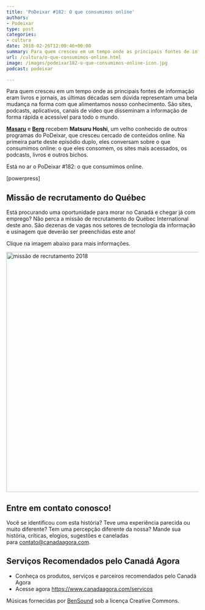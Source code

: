 ```yaml
---
title: 'PoDeixar #182: O que consumimos online'
authors:
- Podeixar
type: post
categories:
- cultura
date: 2018-02-26T12:00:46+00:00
summary: Para quem cresceu em um tempo onde as principais fontes de informação eram livros e jornais, as últimas décadas representam uma mudança e tanto. Nessa montueira de opções, o que consumimos online? Quais os sites, os podcasts, livros e outros bichos que fazem parte do nosso cotidiano?
url: /cultura/o-que-consumimos-online.html
image: /images/podeixar182-o-que-consumimos-online-icon.jpg
podcast: podeixar

---
```

Para quem cresceu em um tempo onde as principais fontes de informação eram livros e jornais, as últimas décadas sem dúvida representam uma bela mudança na forma com que alimentamos nosso conhecimento. São sites, podcasts, aplicativos, canais de vídeo que disseminam a informação de forma rápida e acessível para todo o mundo.

**[Masaru][1]** e **[Berg][2]** recebem **Matsuru Hoshi**, um velho conhecido de outros programas do PoDeixar, que cresceu cercado de conteúdos online. Na primeira parte deste episódio duplo, eles conversam sobre o que consumimos online: o que eles consomem, os sites mais acessados, os podcasts, livros e outros bichos.

Está no ar o PoDeixar #182: o que consumimos online.

[powerpress]

## Missão de recrutamento do Québec

Está procurando uma oportunidade para morar no Canadá e chegar já com emprego? Não perca a missão de recrutamento do Québec International deste ano. São dezenas de vagas nos setores de tecnologia da informação e usinagem que deverão ser preenchidas este ano!

Clique na imagem abaixo para mais informações.

[<img class="aligncenter size-full wp-image-10917" src="https://www.canadaagora.com/wp-content/uploads/Visuel1200x630_MacarenaPOR.jpg" alt="missão de recrutamento 2018" width="1200" height="630" srcset="https://www.canadaagora.com/wp-content/uploads/Visuel1200x630_MacarenaPOR.jpg 1200w, https://www.canadaagora.com/wp-content/uploads/Visuel1200x630_MacarenaPOR-470x247.jpg 470w, https://www.canadaagora.com/wp-content/uploads/Visuel1200x630_MacarenaPOR-970x509.jpg 970w, https://www.canadaagora.com/wp-content/uploads/Visuel1200x630_MacarenaPOR-364x191.jpg 364w, https://www.canadaagora.com/wp-content/uploads/Visuel1200x630_MacarenaPOR-758x398.jpg 758w, https://www.canadaagora.com/wp-content/uploads/Visuel1200x630_MacarenaPOR-608x319.jpg 608w, https://www.canadaagora.com/wp-content/uploads/Visuel1200x630_MacarenaPOR-1152x605.jpg 1152w, https://www.canadaagora.com/wp-content/uploads/Visuel1200x630_MacarenaPOR-91x48.jpg 91w, https://www.canadaagora.com/wp-content/uploads/Visuel1200x630_MacarenaPOR-183x96.jpg 183w" sizes="(max-width: 1200px) 100vw, 1200px" />][3]

## Entre em contato conosco!

Você se identificou com esta história? Teve uma experiência parecida ou muito diferente? Tem uma percepção diferente da nossa? Mande sua história, críticas, elogios, sugestões e caneladas para <contato@canadaagora.com>.

## Serviços Recomendados pelo Canadá Agora

  * Conheça os produtos, serviços e parceiros recomendados pelo Canadá Agora
  * Acesse agora <https://www.canadaagora.com/servicos>

Músicas fornecidas por <a href="http://www.bensound.com/" target="_blank" rel="noopener noreferrer">BenSound</a> sob a licença Creative Commons.

 [1]: /japa
 [2]: /berg
 [3]: https://www.canadaagora.com/noticias/missao-de-recrutamento-do-quebec-no-brasil.html